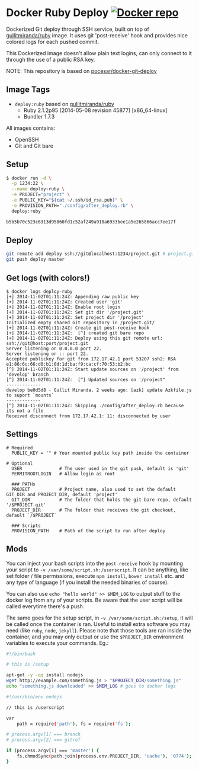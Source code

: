Docker Ruby Deploy [![Docker repo](http://img.shields.io/badge/docker-repo-blue.svg)](https://registry.hub.docker.com/u/gullitmiranda/deploy/)
================

Dockerized Git deploy through SSH service, built on top of [gullitmiranda/ruby](https://registry.hub.docker.com/u/gullitmiranda/ruby/) image. It uses git 'post-receive' hook and provides nice colored logs for each pushed commit.

This Dockerized image doesn't allow plain text logins, can only connect to it through the use of a public RSA key.

NOTE: This repository is based on [pocesar/docker-git-deploy](https://github.com/pocesar/docker-git-deploy)

## Image Tags

- `deploy:ruby` based on [gullitmiranda/ruby](https://registry.hub.docker.com/u/gullitmiranda/ruby/)
  + Ruby 2.1.2p95 (2014-05-08 revision 45877) [x86_64-linux]
  + Bundler 1.7.3

All images contains:
  - OpenSSH
  - Git and Git bare

## Setup

```bash
$ docker run -d \
  -p 1234:22 \
  --name deploy-ruby \
  -e PROJECT="project" \
  -e PUBLIC_KEY="$(cat ~/.ssh/id_rsa.pub)" \
  -e PROVISION_PATH="./config/after_deploy.rb" \
  deploy:ruby

b5b5b70c523c6313d95860fd1c52af249a910a6933bee1a5e265866acc7ee17f
```

## Deploy

```bash
git remote add deploy ssh://git@localhost:1234/project.git # project.git is default $GIT_DIR
git push deploy master
```

## Get logs (with colors!)

```
$ docker logs deploy-ruby
[+] 2014-11-02T01:11:24Z: Appending raw public key
[+] 2014-11-02T01:11:24Z: Created user 'git'
[+] 2014-11-02T01:11:24Z: Enable root login
[+] 2014-11-02T01:11:24Z: Set git dir '/project.git'
[+] 2014-11-02T01:11:24Z: Set project dir '/project'
Initialized empty shared Git repository in /project.git/
[+] 2014-11-02T01:11:24Z: Create git post-receive hook
[+] 2014-11-02T01:11:24Z:  [^] created git bare repo
[+] 2014-11-02T01:11:24Z: Deploy using this git remote url: ssh://git@host:port/project.git
Server listening on 0.0.0.0 port 22.
Server listening on :: port 22.
Accepted publickey for git from 172.17.42.1 port 53207 ssh2: RSA e1:86:6c:66:d0:b1:0d:1d:ba:f9:ca:cf:70:53:b2:bc
[^] 2014-11-02T01:11:24Z: Start update sources on '/project' from 'develop' branch
[^] 2014-11-02T01:11:24Z:  [^] Updated sources on '/project"
-------------
develop be0d5d8 - Gullit Miranda, 2 weeks ago: [azk] update Azkfile.js to suport `mounts`
-------------
[^] 2014-11-02T01:11:24Z: Skipping ./config/after_deploy.rb because its not a file
Received disconnect from 172.17.42.1: 11: disconnected by user
```

## Settings

```
# Required
  PUBLIC_KEY = '" # Your mounted public key path inside the container

# Optional
  USER              # The user used in the git push, default is 'git'
  PERMITROOTLOGIN   # Allow login as root

  ### PATHs
  PROJECT           # Project name, also used to set the default GIT_DIR and PROJECT_DIR, default 'project'
  GIT_DIR           # The folder that holds the git bare repo, default '/$PROJECT.git'
  PROJECT_DIR       # The folder that receives the git checkout, default `/$PROJECT`

  ### Scripts
  PROVISION_PATH    # Path of the script to run after deploy
```

## Mods

You can inject your bash scripts into the `post-receive` hook by mounting your script to `-v /var/some/script.sh:/userscript`. It can be anything, like set folder / file permissions, execute `npm install`, `bower install` etc. and any type of language (if you install the needed binaries of course).

You can also use `echo "hello world" >> $MEM_LOG` to output stuff to the docker log from any of your scripts. Be aware that the user script will be called everytime there's a push.

The same goes for the setup script, in `-v /var/some/script.sh:/setup`, it will be called once the container is ran. Useful to install extra software you may need (like `ruby`, `node`, `jekyll`). Please note that those tools are ran inside the container, and you may only output or use the `$PROJECT_DIR` environment variables to execute your commands. Eg.:

```bash
#!/bin/bash

# this is /setup

apt-get -y -qq install nodejs
wget http://example.com/something.js > "$PROJECT_DIR/something.js"
echo "something.js downloaded" >> $MEM_LOG # goes to docker logs
```

```bash
#!/usr/bin/env nodejs

// this is /userscript

var
    path = require('path'), fs = require('fs');

# process.argv[1] === branch
# process.argv[2] === gitref

if (process.argv[1] === 'master') {
    fs.chmodSync(path.join(process.env.PROJECT_DIR, 'cache'), '0774');
}
```
